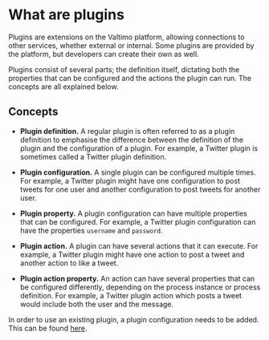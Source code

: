 # What are plugins

Plugins are extensions on the Valtimo platform, allowing connections to other services, whether external or internal. 
Some plugins are provided by the platform, but developers can create their own as well.

Plugins consist of several parts; the definition itself, dictating both the properties that can be configured
and the actions the plugin can run. The concepts are all explained below.

## Concepts

* **Plugin definition.** A regular plugin is often referred to as a plugin definition to emphasise the difference 
between the definition of the plugin and the configuration of a plugin. For example, a Twitter plugin is sometimes
called a Twitter plugin definition.

* **Plugin configuration.** A single plugin can be configured multiple times. For example, a Twitter plugin might have 
one configuration to post tweets for one user and another configuration to post tweets for another user.

* **Plugin property.** A plugin configuration can have multiple properties that can be configured. For example, a Twitter 
plugin configuration can have the properties `username` and `password`.

* **Plugin action.** A plugin can have several actions that it can execute. For example, a Twitter plugin might have 
one action to post a tweet and another action to like a tweet.

* **Plugin action property.** An action can have several properties that can be configured differently, depending on
the process instance or process definition. For example, a Twitter plugin action which posts a tweet would include both
the user and the message.

In order to use an existing plugin, a plugin configuration needs to be added. This can be found 
[here](../../using-valtimo/plugin/configure-plugin.md).
